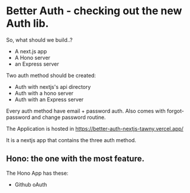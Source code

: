 # Better Auth - checking out the new Auth lib.

So, what should we build..?

- A next.js app
- A Hono server
- an Express server

Two auth method should be created:

- Auth with nextjs's api directory
- Auth with a hono server
- Auth with an Express server

Every auth method have email + password auth. Also comes with forgot-password and change password routine.

The Application is hosted in https://better-auth-nextjs-tawny.vercel.app/

It is a nextjs app that contains the three auth method.

## Hono: the one with the most feature.

The Hono App has these:

- Github oAuth
